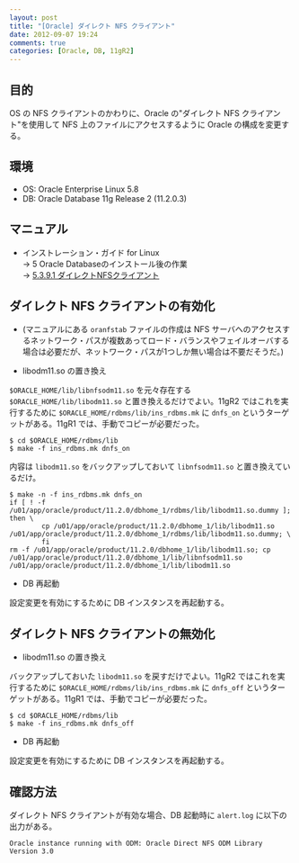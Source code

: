 ```yaml
---
layout: post
title: "[Oracle] ダイレクト NFS クライアント"
date: 2012-09-07 19:24
comments: true
categories: [Oracle, DB, 11gR2]
---
```

## 目的

OS の NFS クライアントのかわりに、Oracle の"ダイレクト NFS クライアント"を使用して NFS 上のファイルにアクセスするように Oracle の構成を変更する。

## 環境

* OS: Oracle Enterprise Linux 5.8
* DB: Oracle Database 11g Release 2 (11.2.0.3)

## マニュアル

* インストレーション・ガイド for Linux  
  -> 5 Oracle Databaseのインストール後の作業  
  -> [5.3.9.1 ダイレクトNFSクライアント](http://docs.oracle.com/cd/E16338_01/install.112/b56273/post_inst_task.htm#CHDIDHCH)

## ダイレクト NFS クライアントの有効化

* (マニュアルにある `oranfstab` ファイルの作成は NFS サーバへのアクセスするネットワーク・パスが複数あってロード・バランスやフェイルオーバする場合は必要だが、ネットワーク・パスが1つしか無い場合は不要だそうだ。)

* libodm11.so の置き換え

`$ORACLE_HOME/lib/libnfsodm11.so` を元々存在する `$ORACLE_HOME/lib/libodm11.so` と置き換えるだけでよい。11gR2 ではこれを実行するために `$ORACLE_HOME/rdbms/lib/ins_rdbms.mk` に `dnfs_on` というターゲットがある。11gR1 では、手動でコピーが必要だった。

    $ cd $ORACLE_HOME/rdbms/lib
    $ make -f ins_rdbms.mk dnfs_on

内容は `libodm11.so` をバックアップしておいて `libnfsodm11.so` と置き換えているだけ。

    $ make -n -f ins_rdbms.mk dnfs_on
    if [ ! -f /u01/app/oracle/product/11.2.0/dbhome_1/rdbms/lib/libodm11.so.dummy ]; then \
            cp /u01/app/oracle/product/11.2.0/dbhome_1/lib/libodm11.so /u01/app/oracle/product/11.2.0/dbhome_1/rdbms/lib/libodm11.so.dummy; \
            fi
    rm -f /u01/app/oracle/product/11.2.0/dbhome_1/lib/libodm11.so; cp /u01/app/oracle/product/11.2.0/dbhome_1/lib/libnfsodm11.so /u01/app/oracle/product/11.2.0/dbhome_1/lib/libodm11.so

* DB 再起動

設定変更を有効にするために DB インスタンスを再起動する。

## ダイレクト NFS クライアントの無効化

* libodm11.so の置き換え

バックアップしておいた `libodm11.so` を戻すだけでよい。11gR2 ではこれを実行するために `$ORACLE_HOME/rdbms/lib/ins_rdbms.mk` に `dnfs_off` というターゲットがある。11gR1 では、手動でコピーが必要だった。

    $ cd $ORACLE_HOME/rdbms/lib
    $ make -f ins_rdbms.mk dnfs_off

* DB 再起動

設定変更を有効にするために DB インスタンスを再起動する。

## 確認方法

ダイレクト NFS クライアントが有効な場合、DB 起動時に `alert.log` に以下の出力がある。

    Oracle instance running with ODM: Oracle Direct NFS ODM Library Version 3.0
